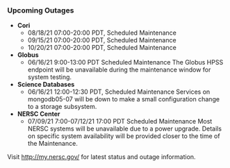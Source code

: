 ### Upcoming Outages 

- **Cori**
    - 08/18/21 07:00-20:00 PDT, Scheduled Maintenance
    - 09/15/21 07:00-20:00 PDT, Scheduled Maintenance
    - 10/20/21 07:00-20:00 PDT, Scheduled Maintenance
- **Globus**
    - 06/16/21 9:00-13:00 PDT Scheduled Maintenance
      The Globus HPSS endpoint will be unavailable during the maintenance 
      window for system testing.
- **Science Databases**
    - 06/16/21 12:00-12:30 PDT, Scheduled Maintenance
      Services on mongodb05-07 will be down to make a small configuration change
      to a storage subsystem.
- **NERSC Center**
    - 07/09/21 7:00-07/12/21 17:00 PDT Scheduled Maintenance
      Most NERSC systems will be unavailable due to a power upgrade. Details on 
      specific system availability will be provided closer to the time of the 
      Maintenance.

Visit <http://my.nersc.gov/> for latest status and outage information.
